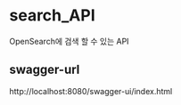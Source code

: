 # search_API
OpenSearch에 검색 할 수 있는 API

## swagger-url
http://localhost:8080/swagger-ui/index.html

